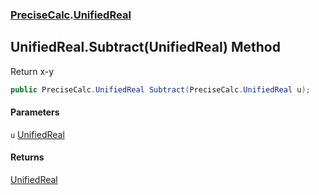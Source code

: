 ### [PreciseCalc](PreciseCalc.md 'PreciseCalc').[UnifiedReal](PreciseCalc.UnifiedReal.md 'PreciseCalc.UnifiedReal')

## UnifiedReal.Subtract(UnifiedReal) Method

Return x-y

```csharp
public PreciseCalc.UnifiedReal Subtract(PreciseCalc.UnifiedReal u);
```
#### Parameters

<a name='PreciseCalc.UnifiedReal.Subtract(PreciseCalc.UnifiedReal).u'></a>

`u` [UnifiedReal](PreciseCalc.UnifiedReal.md 'PreciseCalc.UnifiedReal')

#### Returns
[UnifiedReal](PreciseCalc.UnifiedReal.md 'PreciseCalc.UnifiedReal')